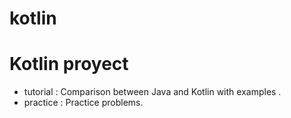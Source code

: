 # kotlin

Kotlin proyect
=============

* tutorial : Comparison between Java and Kotlin with examples .
* practice : Practice problems.


